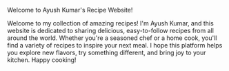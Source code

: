 Welcome to Ayush Kumar's Recipe Website!

Welcome to my collection of amazing recipes! I'm Ayush Kumar, and this website is dedicated to sharing delicious, easy-to-follow recipes from all around the world. Whether you're a seasoned chef or a home cook, you'll find a variety of recipes to inspire your next meal. I hope this platform helps you explore new flavors, try something different, and bring joy to your kitchen. Happy cooking!